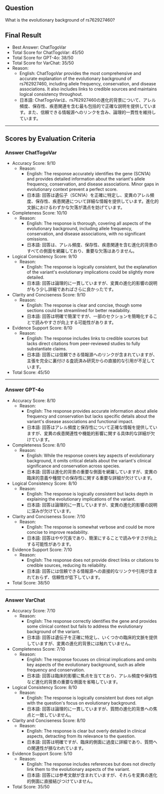 ## Question

What is the evolutionary background of rs762927460?

## Final Result

- Best Answer: ChatTogoVar
- Total Score for ChatTogoVar: 45/50
- Total Score for GPT-4o: 38/50
- Total Score for VarChat: 35/50
- Reason:
  - English: ChatTogoVar provides the most comprehensive and accurate explanation of the evolutionary background of rs762927460, including allele frequency, conservation, and disease associations. It also includes links to credible sources and maintains logical consistency throughout.
  - 日本語: ChatTogoVarは、rs762927460の進化的背景について、アレル頻度、保存性、疾患関連を含む最も包括的で正確な説明を提供しています。また、信頼できる情報源へのリンクを含み、論理的一貫性を維持しています。

---

## Scores by Evaluation Criteria

### Answer ChatTogoVar
- Accuracy Score: 9/10
  - Reason: 
    - English: The response accurately identifies the gene (SCN1A) and provides detailed information about the variant's allele frequency, conservation, and disease associations. Minor gaps in evolutionary context prevent a perfect score.
    - 日本語: 回答は遺伝子（SCN1A）を正確に特定し、変異のアレル頻度、保存性、疾患関連について詳細な情報を提供しています。進化的文脈におけるわずかな欠落が満点を妨げています。
- Completeness Score: 10/10
  - Reason: 
    - English: The response is thorough, covering all aspects of the evolutionary background, including allele frequency, conservation, and disease associations, with no significant omissions.
    - 日本語: 回答は、アレル頻度、保存性、疾患関連を含む進化的背景のすべての側面を網羅しており、重要な欠落はありません。
- Logical Consistency Score: 9/10
  - Reason: 
    - English: The response is logically consistent, but the explanation of the variant's evolutionary implications could be slightly more detailed.
    - 日本語: 回答は論理的に一貫していますが、変異の進化的影響の説明がもう少し詳細であればさらに良かったです。
- Clarity and Conciseness Score: 9/10
  - Reason: 
    - English: The response is clear and concise, though some sections could be streamlined for better readability.
    - 日本語: 回答は明確で簡潔ですが、一部のセクションを簡略化することで読みやすさが向上する可能性があります。
- Evidence Support Score: 8/10
  - Reason: 
    - English: The response includes links to credible sources but lacks direct citations from peer-reviewed studies to fully substantiate claims.
    - 日本語: 回答には信頼できる情報源へのリンクが含まれていますが、主張を完全に裏付ける査読済み研究からの直接的な引用が不足しています。
- Total Score: 45/50

---

### Answer GPT-4o
- Accuracy Score: 8/10
  - Reason: 
    - English: The response provides accurate information about allele frequency and conservation but lacks specific details about the variant's disease associations and functional impact.
    - 日本語: 回答はアレル頻度と保存性について正確な情報を提供していますが、変異の疾患関連性や機能的影響に関する具体的な詳細が欠けています。
- Completeness Score: 8/10
  - Reason: 
    - English: While the response covers key aspects of evolutionary background, it omits critical details about the variant's clinical significance and conservation across species.
    - 日本語: 回答は進化的背景の重要な側面を網羅していますが、変異の臨床的意義や種間での保存性に関する重要な詳細が欠けています。
- Logical Consistency Score: 8/10
  - Reason: 
    - English: The response is logically consistent but lacks depth in explaining the evolutionary implications of the variant.
    - 日本語: 回答は論理的に一貫していますが、変異の進化的影響の説明に深みが欠けています。
- Clarity and Conciseness Score: 7/10
  - Reason: 
    - English: The response is somewhat verbose and could be more concise to improve readability.
    - 日本語: 回答はやや冗長であり、簡潔にすることで読みやすさが向上する可能性があります。
- Evidence Support Score: 7/10
  - Reason: 
    - English: The response does not provide direct links or citations to credible sources, reducing its reliability.
    - 日本語: 回答には信頼できる情報源への直接的なリンクや引用が含まれておらず、信頼性が低下しています。
- Total Score: 38/50

---

### Answer VarChat
- Accuracy Score: 7/10
  - Reason: 
    - English: The response correctly identifies the gene and provides some clinical context but fails to address the evolutionary background of the variant.
    - 日本語: 回答は遺伝子を正確に特定し、いくつかの臨床的文脈を提供していますが、変異の進化的背景には触れていません。
- Completeness Score: 7/10
  - Reason: 
    - English: The response focuses on clinical implications and omits key aspects of the evolutionary background, such as allele frequency and conservation.
    - 日本語: 回答は臨床的影響に焦点を当てており、アレル頻度や保存性など進化的背景の重要な側面を省略しています。
- Logical Consistency Score: 8/10
  - Reason: 
    - English: The response is logically consistent but does not align with the question's focus on evolutionary background.
    - 日本語: 回答は論理的に一貫していますが、質問の進化的背景への焦点と一致していません。
- Clarity and Conciseness Score: 8/10
  - Reason: 
    - English: The response is clear but overly detailed in clinical aspects, detracting from its relevance to the question.
    - 日本語: 回答は明確ですが、臨床的側面に過度に詳細であり、質問への関連性が損なわれています。
- Evidence Support Score: 5/10
  - Reason: 
    - English: The response includes references but does not directly link them to the evolutionary aspects of the variant.
    - 日本語: 回答には参考文献が含まれていますが、それらを変異の進化的側面に直接結びつけていません。
- Total Score: 35/50